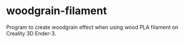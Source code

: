 # woodgrain-filament
Program to create woodgrain effect when using wood PLA filament on Creality 3D Ender-3.
